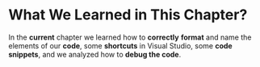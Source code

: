 # What We Learned in This Chapter?

In the **current** chapter we learned how to **correctly** **format** and name the elements of our **code**, some **shortcuts** in Visual Studio, some **code snippets**, and we analyzed how to **debug the code**.
